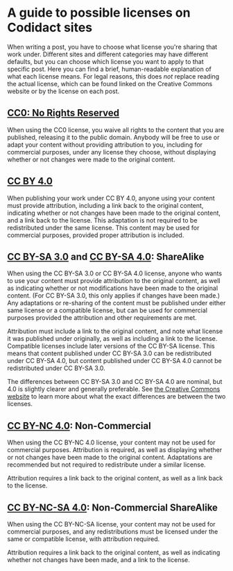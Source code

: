 # A guide to possible licenses on Codidact sites

When writing a post, you have to choose what license you're sharing that work under. Different sites and different categories may have different defaults, but you can choose which license you want to apply to that specific post. Here you can find a brief, human-readable explanation of what each license means. For legal reasons, this does _not_ replace reading the actual license, which can be found linked on the Creative Commons website or by the license on each post.

## [CC0: No Rights Reserved](https://creativecommons.org/share-your-work/public-domain/cc0/)

When using the CC0 license, you waive all rights to the content that you are published, releasing it to the public domain. Anybody will be free to use or adapt your content without providing attribution to you, including for commercial purposes, under any license they choose, without displaying whether or not changes were made to the original content. 

## [CC BY 4.0](https://creativecommons.org/licenses/by/4.0/)

When publishing your work under CC BY 4.0, anyone using your content must provide attribution, including a link back to the original content, indicating whether or not changes have been made to the original content, and a link back to the license. This adaptation is not required to be redistributed under the same license. This content may be used for commercial purposes, provided proper attribution is included.

## [CC BY-SA 3.0](https://creativecommons.org/licenses/by-sa/3.0/) and [CC BY-SA 4.0](https://creativecommons.org/licenses/by-sa/4.0/): ShareAlike

When using the CC BY-SA 3.0 or CC BY-SA 4.0 license, anyone who wants to use your content must provide attribution to the original content, as well as indicating whether or not modifications have been made to the original content. (For CC BY-SA 3.0, this only applies if changes have been made.) Any adaptations or re-sharing of the content must be published under either same license or a compatible license, but can be used for commercial purposes provided the attribution and other requirements are met. 

Attribution must include a link to the original content, and note what license it was published under originally, as well as including a link to the license.  
Compatible licenses include later versions of the CC BY-SA license. This means that content published under CC BY-SA 3.0 can be redistributed under CC BY-SA 4.0, but content published under CC BY-SA 4.0 cannot be redistributed under CC BY-SA 3.0.  

The differences between CC BY-SA 3.0 and CC BY-SA 4.0 are nominal, but 4.0 is slightly clearer and generally preferable. See [the Creative Commons website](https://creativecommons.org/version4/) to learn more about what the exact differences are between the two licenses.

## [CC BY-NC 4.0](https://creativecommons.org/licenses/by-nc/4.0/): Non-Commercial

When using the CC BY-NC 4.0 license, your content may not be used for commercial purposes. Attribution is required, as well as displaying whether or not changes have been made to the original content. Adaptations are recommended but not required to redistribute under a similar license.

Attribution requires a link back to the original content, as well as a link back to the license.  

## [CC BY-NC-SA 4.0](https://creativecommons.org/licenses/by-nc-sa/4.0/): Non-Commercial ShareAlike

When using the CC BY-NC-SA license, your content may not be used for commercial purposes, and any redistributions must be licensed under the same or compatible license, with attribution required.

Attribution requires a link back to the original content, as well as indicating whether not changes have been made, and a link to the license.

